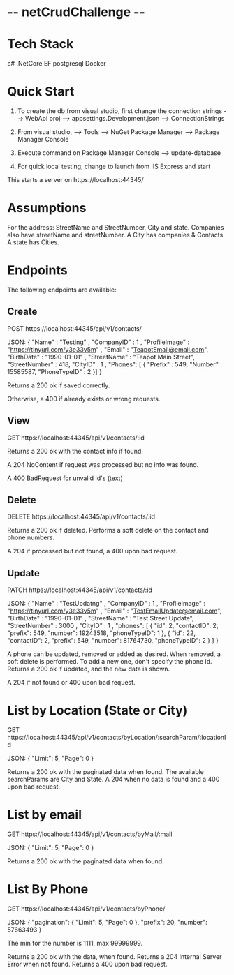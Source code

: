 # --  netCrudChallenge --

# Tech Stack
c# .NetCore
EF
postgresql
Docker

# Quick Start
1) To create the db from visual studio, first change the connection strings
 --> WebApi proj --> appsettings.Development.json --> ConnectionStrings

2) From visual studio, 
 --> Tools --> NuGet Package Manager --> Package Manager Console 

3) Execute command on Package Manager Console 
 --> update-database

4) For quick local testing, change to launch from IIS Express and start

This starts a server on https://localhost:44345/

# Assumptions
For the address: StreetName and StreetNumber, City and state.
Companies also have streetName and streetNumber.
A City has companies & Contacts.
A state has Cities.

# Endpoints
The following endpoints are available: 

## Create
POST https://localhost:44345/api/v1/contacts/

JSON:
{
	"Name" : "Testing" ,
	"CompanyID" : 1 ,
	"ProfileImage" : "https://tinyurl.com/y3e33v5m" ,
	"Email" : "TeapotEmail@email.com",
	"BirthDate" : "1990-01-01" ,
	"StreetName" : "Teapot Main Street",
	"StreetNumber" : 418,
	"CityID" : 1 ,
	"Phones": [
		{
			"Prefix" : 549,
			"Number" : 15585587,
			"PhoneTypeID" : 2
		}]
}

Returns a 200 ok if saved correctly. 

Otherwise, a 400 if already exists or wrong requests.

## View
GET https://localhost:44345/api/v1/contacts/:id

Returns a 200 ok with the contact info if found.

A 204 NoContent if request was processed but no info was found.

A 400 BadRequest for unvalid Id's (text)

## Delete 
DELETE https://localhost:44345/api/v1/contacts/:id

Returns a 200 ok if deleted. Performs a soft delete on the contact and phone numbers. 

A 204 if processed but not found, a 400 upon bad request.

## Update
PATCH https://localhost:44345/api/v1/contacts/:id

JSON: 
{
	"Name" : "TestUpdatng" ,
	"CompanyID" : 1 ,
	"ProfileImage" : "https://tinyurl.com/y3e33v5m" ,
	"Email" : "TestEmailUpdate@email.com",
	"BirthDate" : "1990-01-01" ,
	"StreetName" : "Test Street Update",
	"StreetNumber" : 3000 ,
	"CityID" : 1 ,
	"phones": [
          {
            "id": 2,
            "contactID": 2,
            "prefix": 549,
            "number": 19243518,
            "phoneTypeID": 1
        },
        {
            "id": 22,
            "contactID": 2,
            "prefix": 549,
            "number": 81764730,
            "phoneTypeID": 2
        }
    ]
}

A phone can be updated, removed or added as desired. When removed, a soft delete is performed. To add a new one, don't specify the phone id. 
Returns a 200 ok if updated, and the new data is shown.

A 204 if not found or 400 upon bad request.

# List by Location (State or City)
GET https://localhost:44345/api/v1/contacts/byLocation/:searchParam/:locationId

JSON: 
{
	"Limit": 5,
	"Page": 0
}

Returns a 200 ok with the paginated data when found. The available searchParams are City and State.
A 204 when no data is found and a 400 upon bad request.

# List by email 
GET https://localhost:44345/api/v1/contacts/byMail/:mail

JSON: 
{
	"Limit": 5,
	"Page": 0
}

Returns a 200 ok with the paginated data when found.

# List By Phone
GET https://localhost:44345/api/v1/contacts/byPhone/

JSON: 
{
	"pagination": {
		"Limit": 5,
		"Page": 0
	},
	"prefix": 20, 
	"number": 57663493
}

The min for the number is 1111, max 99999999.

Returns a 200 ok with the data, when found. 
Returns a 204 Internal Server Error when not found.
Returns a 400 upon bad request. 
